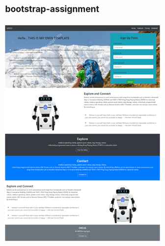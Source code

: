 # bootstrap-assignment
<br>
<img src = "https://github.com/diksha96/bootstrap-assignment/blob/master/screenboot.png"/>
<br>
